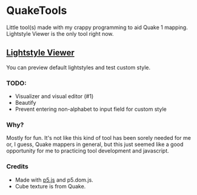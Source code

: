 # QuakeTools

Little tool(s) made with my crappy programming to aid Quake 1 mapping. Lightstyle Viewer is the only tool right now.

## [Lightstyle Viewer](https://ronroniv.github.io/QuakeTools/lightstyle_viewer/)
You can preview default lightstyles and test custom style.

### TODO:
* Visualizer and visual editor (#1)
* Beautify
* Prevent entering non-alphabet to input field for custom style

### Why?
Mostly for fun. It's not like this kind of tool has been sorely needed for me or, I guess, Quake mappers in general, but this just seemed like a good opportunity for me to practicing tool development and javascript.

### Credits
* Made with [p5.js](https://p5js.org/) and p5.dom.js.
* Cube texture is from Quake.
